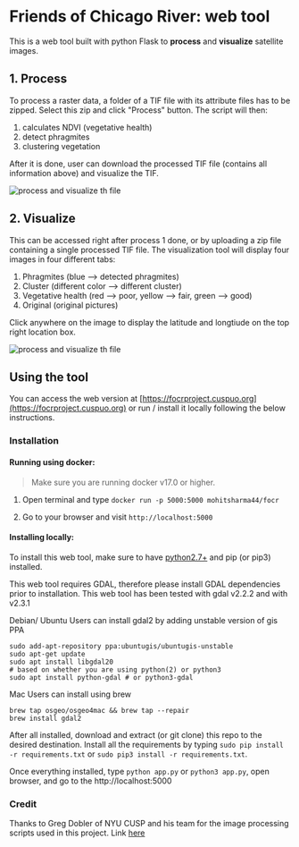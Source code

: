 # Friends of Chicago River: web tool

This is a web tool built with python Flask to **process** and **visualize** satellite images.

## 1. Process

To process a raster data, a folder of a TIF file with its attribute files has to be zipped. Select this zip and click "Process" button. The script will then:

1. calculates NDVI (vegetative health)
2. detect phragmites
3. clustering vegetation

After it is done, user can download the processed TIF file (contains all information above) and visualize the TIF. 

![process and visualize th file](https://github.com/nmonarizqa/focr/blob/master/demo/demo1.gif?raw=true)

## 2. Visualize

This can be accessed right after process 1 done, or by uploading a zip file containing a single processed TIF file. 
The visualization tool will display four images in four different tabs:

1. Phragmites (blue --> detected phragmites)
2. Cluster (different color --> different cluster)
3. Vegetative health (red --> poor, yellow --> fair, green --> good)
4. Original (original pictures)

Click anywhere on the image to display the latitude and longtiude on the top right location box.

![process and visualize th file](https://github.com/nmonarizqa/focr/blob/master/demo/demo2.gif?raw=true)

## Using the tool

You can access the web version at [https://focrproject.cuspuo.org](https://focrproject.cuspuo.org) or run / install it locally following the below instructions.

### Installation

#### Running using docker:

> Make sure you are running docker v17.0 or higher.

1. Open terminal and type `docker run -p 5000:5000 mohitsharma44/focr`

2. Go to your browser and visit `http://localhost:5000`

#### Installing locally:

To install this web tool, make sure to have [python2.7+](https://www.python.org/) and pip (or pip3) installed.

This web tool requires GDAL, therefore please install GDAL dependencies prior to installation. This web tool
has been tested with gdal v2.2.2 and with v2.3.1

Debian/ Ubuntu Users can install gdal2 by adding unstable version of gis PPA
``` shell
sudo add-apt-repository ppa:ubuntugis/ubuntugis-unstable
sudo apt-get update
sudo apt install libgdal20
# based on whether you are using python(2) or python3
sudo apt install python-gdal # or python3-gdal
```

Mac Users can install using brew
``` shell
brew tap osgeo/osgeo4mac && brew tap --repair
brew install gdal2
```

After all installed, download and extract (or git clone) this repo to the desired destination.
Install all the requirements by typing `sudo pip install -r requirements.txt` or `sudo pip3 install -r requirements.txt`.

Once everything installed, type `python app.py` or `python3 app.py`, open browser, and go to the
http://localhost:5000

### Credit

Thanks to Greg Dobler of NYU CUSP and his team for the image processing scripts used in this project. Link [here](https://github.com/gdobler/carve)
